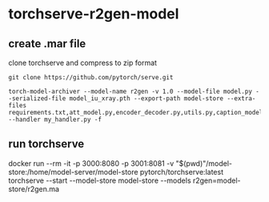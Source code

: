 # torchserve-r2gen-model

## create .mar file

clone torchserve and compress to zip format

```
git clone https://github.com/pytorch/serve.git
```

```
torch-model-archiver --model-name r2gen -v 1.0 --model-file model.py --serialized-file model_iu_xray.pth --export-path model-store --extra-files requirements.txt,att_model.py,encoder_decoder.py,utils.py,caption_model.py,visual_extractor.py,tokenizers.py,annotation.json,handler.py,serve.zip --handler my_handler.py -f
```
## run torchserve

docker run --rm -it -p 3000:8080 -p 3001:8081 -v "$(pwd)"/model-store:/home/model-server/model-store pytorch/torchserve:latest torchserve --start --model-store model-store --models r2gen=model-store/r2gen.ma
